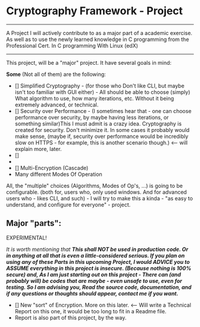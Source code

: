 # Cryptography Framework - Project

---------------

A Project I will actively contribute to as a major part of a academic exercise.
As well as to use the newly learned knowledge in C programming from the Professional Cert. In C programming With Linux (edX)

---------------
This project, will be a "major" project. It have several goals in mind:

**Some** (Not all of them) are the following:

 - [] Simplified Cryptography - (for those who Don't like CLI, but maybe isn't too familiar with GUI either) - All should be able to choose (simply) What algorithm to use, how many iterations, etc. Without it being extremely advanced, or technical.
 - [] Security over Performance - (I sometimes hear that - one can choose performance over security, by maybe having less iterations, or something similar)This I must admit is a crazy idea. Cryptography is created for security. Don't minimize it. In some cases it probably would make sense, (maybe if, security over performance would be incredibly slow on HTTPS - for example, this is another scenario though.) <-- will explain more, later.
 - [] 
 - 
 - [] Multi-Encryption (Cascade)
 - Many different Modes Of Operation


All, the "multiple" choices (Algorithms, Modes of Op's, ...) is going to be configurable.
(both for, users who, only used windows. And for advanced users who - likes CLI, and such) - I will try to make this a kinda - "as easy to understand, and configure for everyone" -  project.


## Major "parts":

EXPERIMENTAL!

*It is worth mentioning that **This shall NOT be used in production code. Or in anything at all that is even a little-considered serious. If you plan on using any of these Parts in this upcoming Project, I would ADVICE you to ASSUME everything in this project is insecure. (Because nothing is 100% secure) and, As I am just starting out on this project - There can (and probably will) be codes that are maybe - even unsafe to use, even for testing. So I am advising you, Read the source code, documentation, and if any questions or thoughts should appear,  contact me if you want.***


- [] New "sort" of Encryption. More on this later. <-- Will write a Technical Report on this one, it would be too long to fit in a Readme file.
- Report is also part of this project, by the way.






